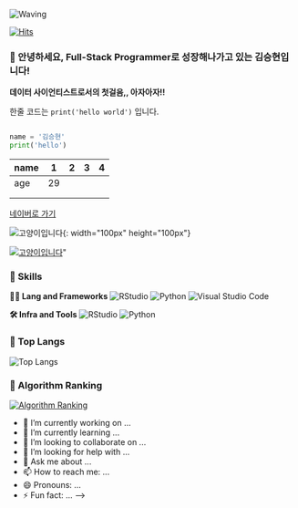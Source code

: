 
<!-- Header -->

![Waving](https://capsule-render.vercel.app/api?type=waving&height=200&text=Coding%20Is%20The%20Best!&fontAlign=40&fontAlignY=40&color=gradient)

[![Hits](https://hits.seeyoufarm.com/api/count/incr/badge.svg?url=https%3A%2F%2Fgithub.com%2F______&count_bg=%2379C83D&title_bg=%23555555&icon=&icon_color=%23E7E7E7&title=hits&edge_flat=false)](https://hits.seeyoufarm.com)

### 🙇 안녕하세요, Full-Stack Programmer로 성장해나가고 있는 김승현입니다!
**데이터 사이언티스트로서의 첫걸음,, 아자아자!!**


 
한줄 코드는 `print('hello world')` 입니다.

```python

name = '김승현'
print('hello')
```

| name  | 1  | 2 | 3 | 4 |
|-------|----|---|---|---|
| age   | 29 |   |   |   |
|       |    |   |   |   |
|       |    |   |   |   |

[네이버로 가기](https://www.naver.com/)

![고양이입니다](https://i.imgur.com/knCvaRQ.png){: width="100px" height="100px"}

[![고양이입니다](https://i.imgur.com/knCvaRQ.png)](https://www.naver.com/)"

### 🦾 Skills
**🧑‍💻 Lang and Frameworks**
![RStudio](https://img.shields.io/badge/rstudio-75AADB.svg?&style=for-the-badge&logo=rstudio&logoColor=white) ![Python](https://img.shields.io/badge/python-3776AB.svg?&style=for-the-badge&logo=python&logoColor=white) ![Visual Studio Code](https://img.shields.io/badge/Visualstudiocode-000000.svg?&style=for-the-badge) 

**🛠️ Infra and Tools**
![RStudio](https://img.shields.io/badge/rstudio-75AADB.svg?&style=for-the-badge&logo=rstudio&logoColor=white) ![Python](https://img.shields.io/badge/python-3776AB.svg?&style=for-the-badge&logo=python&logoColor=white) 

### 🚌 Top Langs
![Top Langs](https://github-readme-stats.vercel.app/api/top-langs/?username=kshN819&layout=compact)

### 🚩 Algorithm Ranking
[![Algorithm Ranking](https://mazassumnida.wtf/api/v2/generate_badge?boj=)](https://solved.ac/profile/)


- 🔭 I’m currently working on ...
- 🌱 I’m currently learning ...
- 👯 I’m looking to collaborate on ...
- 🤔 I’m looking for help with ...
- 💬 Ask me about ...
- 📫 How to reach me: ...
- 😄 Pronouns: ...
- ⚡ Fun fact: ...
-->
